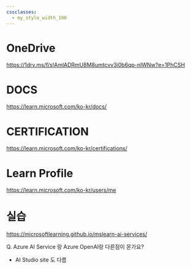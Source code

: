 ```yaml
---
cssclasses:
  - my_style_width_100
---
```


# OneDrive
https://1drv.ms/f/s!AmlADRmU8M8umtcvv3i0b6qp-nIWNw?e=1PhCSH

# DOCS
https://learn.microsoft.com/ko-kr/docs/
# CERTIFICATION
https://learn.microsoft.com/ko-kr/certifications/
# Learn Profile
https://learn.microsoft.com/ko-kr/users/me

# 실습

https://microsoftlearning.github.io/mslearn-ai-services/



Q. Azure AI Service 랑 Azure OpenAI랑 다른점이 몬가요?
- AI Studio site 도 다름

